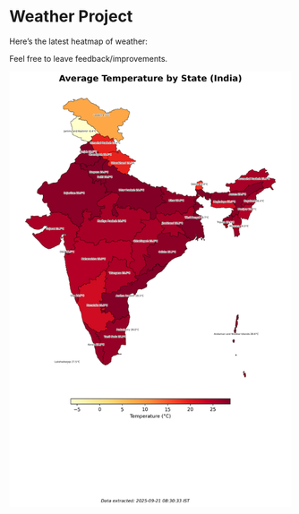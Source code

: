 # Weather Project

Here’s the latest heatmap of weather:

Feel free to leave feedback/improvements.

![India Heatmap](docs/assets/india_heatmap.png?v=CF6A53)
